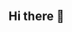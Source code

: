 ## Hi there 👋

<!--
**apistatcommand3r/apistatcommand3r** is a ✨ _special_ ✨ repository because its `README.md` (this file) appears on your GitHub profile.

Here are some ideas to get you started:

- 🔭 I’m currently working on seminar
- 🌱 I’m currently learning racket
- 💬 Ask me about music
- 😄 Pronouns: she her

